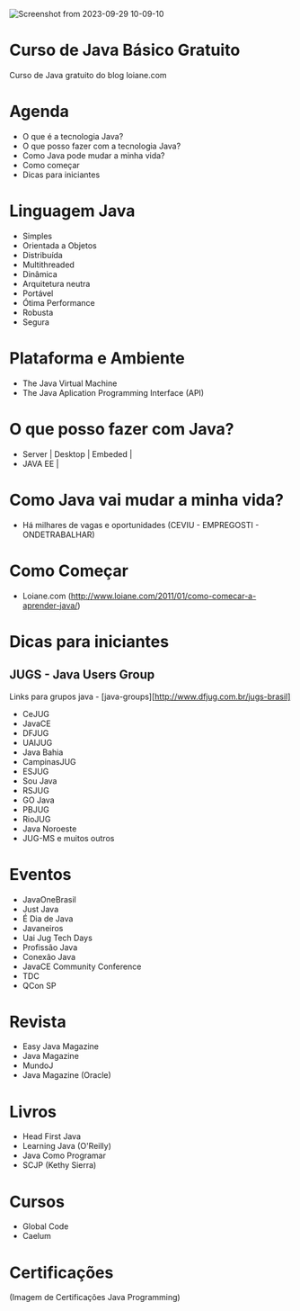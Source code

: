 ![Screenshot from 2023-09-29 10-09-10](https://github.com/alexandroabadebr/curso-java-basico/assets/5865711/080a482d-3473-4008-8fc6-f67b41e7d030)
# Curso de Java Básico Gratuito
Curso de Java gratuito do blog loiane.com

# Agenda
  - O que é a tecnologia Java?
  - O que posso fazer com a tecnologia Java?
  - Como Java pode mudar a minha vida?
  - Como começar 
  - Dicas para iniciantes

# Linguagem Java
  - Simples
  - Orientada a Objetos
  - Distribuída
  - Multithreaded
  - Dinâmica
  - Arquitetura neutra
  - Portável
  - Ótima Performance
  - Robusta
  - Segura

# Plataforma e Ambiente
  - The Java Virtual Machine
  - The Java Aplication Programming Interface (API)

# O que posso fazer com Java?
  - Server  |   Desktop   |   Embeded   | 
  - JAVA EE |

# Como Java vai mudar a minha vida?
  - Há milhares de vagas e oportunidades (CEVIU - EMPREGOSTI - ONDETRABALHAR)

# Como Começar
  - Loiane.com  (http://www.loiane.com/2011/01/como-comecar-a-aprender-java/)

# Dicas para iniciantes
## JUGS - Java Users Group 

Links para grupos java - [java-groups][http://www.dfjug.com.br/jugs-brasil]

  - CeJUG
  - JavaCE
  - DFJUG
  - UAIJUG
  - Java Bahia
  - CampinasJUG
  - ESJUG
  - Sou Java
  - RSJUG
  - GO Java
  - PBJUG
  - RioJUG
  - Java Noroeste
  - JUG-MS
  e muitos outros

# Eventos
  - JavaOneBrasil
  - Just Java
  - É Dia de Java
  - Javaneiros
  - Uai Jug Tech Days
  - Profissão Java
  - Conexão Java
  - JavaCE Community Conference
  - TDC
  - QCon SP

# Revista
  - Easy Java Magazine
  - Java Magazine
  - MundoJ
  - Java Magazine (Oracle)

# Livros 
  - Head First Java
  - Learning Java (O'Reilly)
  - Java Como Programar
  - SCJP (Kethy Sierra)

# Cursos
  - Global Code
  - Caelum

# Certificações
 (Imagem de Certificações Java Programming) 
